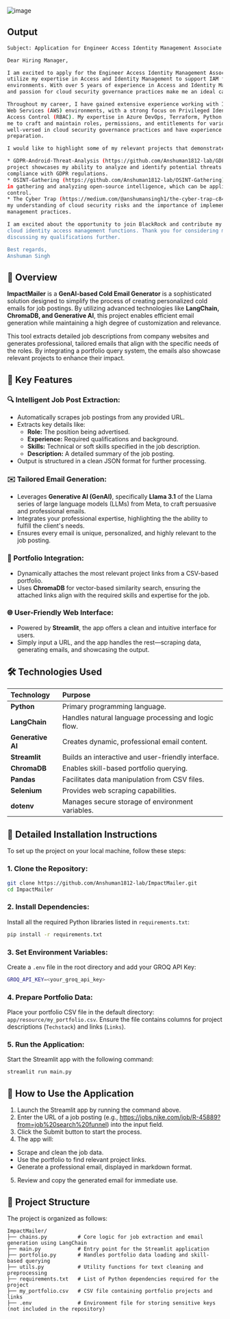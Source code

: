 ![image](https://github.com/user-attachments/assets/dbca4d47-9e4b-45be-b6b5-7e1267eb9517)

## Output
```bash
Subject: Application for Engineer Access Identity Management Associate Role

Dear Hiring Manager,

I am excited to apply for the Engineer Access Identity Management Associate position at BlackRock, where I can
utilize my expertise in Access and Identity Management to support IAM functions in Microsoft Azure and AWS
environments. With over 5 years of experience in Access and Identity Management, I am confident that my skills
and passion for cloud security governance practices make me an ideal candidate for this role.

Throughout my career, I have gained extensive experience working with IAM within Microsoft Azure and Amazon
Web Services (AWS) environments, with a strong focus on Privileged Identity Management (PIM) and Role-Based
Access Control (RBAC). My expertise in Azure DevOps, Terraform, Python scripting, and PowerShell has enabled
me to craft and maintain roles, permissions, and entitlements for various businesses and departments. I am
well-versed in cloud security governance practices and have experience with IAM policy and document
preparation.

I would like to highlight some of my relevant projects that demonstrate my capabilities:

* GDPR-Android-Threat-Analysis (https://github.com/Anshuman1812-lab/GDPR-Android-Threat-Analysis): This
project showcases my ability to analyze and identify potential threats in Android applications, ensuring
compliance with GDPR regulations.
* OSINT-Gathering (https://github.com/Anshuman1812-lab/OSINT-Gathering): This project demonstrates my skills
in gathering and analyzing open-source intelligence, which can be applied to identity management and access
control.
* The Cyber Trap (https://medium.com/@anshumansingh1/the-cyber-trap-c8467168663c): This article highlights
my understanding of cloud security risks and the importance of implementing robust identity and access
management practices.

I am excited about the opportunity to join BlackRock and contribute my expertise to support the company's
cloud identity access management functions. Thank you for considering my application. I look forward to
discussing my qualifications further.

Best regards,
Anshuman Singh
```

## 🚀 Overview
**ImpactMailer** is a **GenAI-based Cold Email Generator** is a sophisticated solution designed to simplify the process of creating personalized cold emails for job postings. By utilizing advanced technologies like **LangChain, ChromaDB, and Generative AI**, this project enables efficient email generation while maintaining a high degree of customization and relevance.

This tool extracts detailed job descriptions from company websites and generates professional, tailored emails that align with the specific needs of the roles. By integrating a portfolio query system, the emails also showcase relevant projects to enhance their impact.


## 🌟 Key Features
### 🔍 Intelligent Job Post Extraction:
- Automatically scrapes job postings from any provided URL.
- Extracts key details like:
  - **Role:** The position being advertised.
  - **Experience:** Required qualifications and background.
  - **Skills:** Technical or soft skills specified in the job description.
  - **Description:** A detailed summary of the job posting.
- Output is structured in a clean JSON format for further processing.

### ✉️ Tailored Email Generation:
- Leverages **Generative AI (GenAI)**, specifically **Llama 3.1** of the Llama series of large language models (LLMs) from Meta, to craft persuasive and professional emails.
- Integrates your professional expertise, highlighting the the ability to fulfill the client's needs.
- Ensures every email is unique, personalized, and highly relevant to the job posting.

### 📂 Portfolio Integration:
- Dynamically attaches the most relevant project links from a CSV-based portfolio.
- Uses **ChromaDB** for vector-based similarity search, ensuring the attached links align with the required skills and expertise for the job.

### 🌐 User-Friendly Web Interface:
- Powered by **Streamlit**, the app offers a clean and intuitive interface for users.
- Simply input a URL, and the app handles the rest—scraping data, generating emails, and showcasing the output.


## 🛠️ Technologies Used

|**Technology**       | Purpose                                              |
|:--------------------|:-----------------------------------------------------|
| **Python**          | Primary programming language.                        |
| **LangChain**       | Handles natural language processing and logic flow.  |
| **Generative AI**   | Creates dynamic, professional email content.         |
| **Streamlit**       | Builds an interactive and user-friendly interface.   |
| **ChromaDB**        | Enables skill-based portfolio querying.              |
| **Pandas**          | Facilitates data manipulation from CSV files.        |
| **Selenium**        | Provides web scraping capabilities.                  |
| **dotenv**          | Manages secure storage of environment variables.     |


## 📖 Detailed Installation Instructions
To set up the project on your local machine, follow these steps:
### 1. Clone the Repository:
```bash
git clone https://github.com/Anshuman1812-lab/ImpactMailer.git
cd ImpactMailer
```

### 2. Install Dependencies:
Install all the required Python libraries listed in `requirements.txt`:
```bash
pip install -r requirements.txt
```

### 3. Set Environment Variables:
Create a `.env` file in the root directory and add your GROQ API Key:
```bash
GROQ_API_KEY=<your_groq_api_key>
```

### 4. Prepare Portfolio Data:
Place your portfolio CSV file in the default directory: `app/resource/my_portfolio.csv`.
Ensure the file contains columns for project descriptions (`Techstack`) and links (`Links`).

### 5. Run the Application:
Start the Streamlit app with the following command:
```bash
streamlit run main.py
```


## 🎯 How to Use the Application
1. Launch the Streamlit app by running the command above.
2. Enter the URL of a job posting (e.g., https://jobs.nike.com/job/R-45889?from=job%20search%20funnel) into the input field.
3. Click the Submit button to start the process.
4. The app will:
  - Scrape and clean the job data.
  - Use the portfolio to find relevant project links.
  - Generate a professional email, displayed in markdown format.
5. Review and copy the generated email for immediate use.


## 📂 Project Structure
The project is organized as follows:

```plaintext
ImpactMailer/
├── chains.py          # Core logic for job extraction and email generation using LangChain
├── main.py            # Entry point for the Streamlit application
├── portfolio.py       # Handles portfolio data loading and skill-based querying
├── utils.py           # Utility functions for text cleaning and preprocessing
├── requirements.txt   # List of Python dependencies required for the project
├── my_portfolio.csv   # CSV file containing portfolio projects and links
├── .env               # Environment file for storing sensitive keys (not included in the repository)
```
